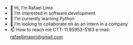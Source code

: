 - 👋 Hi, I’m Rafael Lima
- 👀 I’m interested in software development
- 🌱 I’m currently learning Python
- 💞️ I’m looking to collaborate on as an intern in a company
- 📫 How to reach me CTT: 11 95953-5183 e-mail: rafaellimapiri@gmail.com

<!---
rafaellimaofc/rafaellimaofc is a ✨ special ✨ repository because its `README.md` (this file) appears on your GitHub profile.
You can click the Preview link to take a look at your changes.
--->
